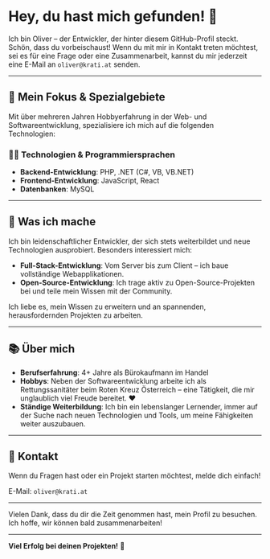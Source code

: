 # Hey, du hast mich gefunden! 👋

Ich bin Oliver – der Entwickler, der hinter diesem GitHub-Profil steckt. Schön, dass du vorbeischaust! Wenn du mit mir in Kontakt treten möchtest, sei es für eine Frage oder eine Zusammenarbeit, kannst du mir jederzeit eine E-Mail an `oliver@krati.at` senden.

---

## 🌟 Mein Fokus & Spezialgebiete

Mit über mehreren Jahren Hobbyerfahrung in der Web- und Softwareentwicklung, spezialisiere ich mich auf die folgenden Technologien:

### 🧑‍💻 **Technologien & Programmiersprachen**

- **Backend-Entwicklung**: PHP, .NET (C#, VB, VB.NET)  
- **Frontend-Entwicklung**: JavaScript, React  
- **Datenbanken**: MySQL

---

## 🚀 Was ich mache

Ich bin leidenschaftlicher Entwickler, der sich stets weiterbildet und neue Technologien ausprobiert. Besonders interessiert mich:

- **Full-Stack-Entwicklung**: Vom Server bis zum Client – ich baue vollständige Webapplikationen.  
- **Open-Source-Entwicklung**: Ich trage aktiv zu Open-Source-Projekten bei und teile mein Wissen mit der Community.

Ich liebe es, mein Wissen zu erweitern und an spannenden, herausfordernden Projekten zu arbeiten.

---

## 📚 Über mich

- **Berufserfahrung**: 4+ Jahre als Bürokaufmann im Handel
- **Hobbys**: Neben der Softwareentwicklung arbeite ich als Rettungssanitäter beim Roten Kreuz Österreich – eine Tätigkeit, die mir unglaublich viel Freude bereitet. ❤️
- **Ständige Weiterbildung**: Ich bin ein lebenslanger Lernender, immer auf der Suche nach neuen Technologien und Tools, um meine Fähigkeiten weiter auszubauen.

---


## 📩 Kontakt

Wenn du Fragen hast oder ein Projekt starten möchtest, melde dich einfach!

E-Mail: `oliver@krati.at`

---

Vielen Dank, dass du dir die Zeit genommen hast, mein Profil zu besuchen. Ich hoffe, wir können bald zusammenarbeiten!

---

**Viel Erfolg bei deinen Projekten!** 🚀

